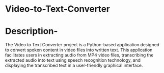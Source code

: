 # Video-to-Text-Converter
# Description-
The Video to Text Converter project is a Python-based application designed to convert spoken content in video files into written text. This application facilitates users in extracting audio from MP4 video files, transcribing the extracted audio into text using speech recognition technology, and displaying the transcribed text in a user-friendly graphical interface.
